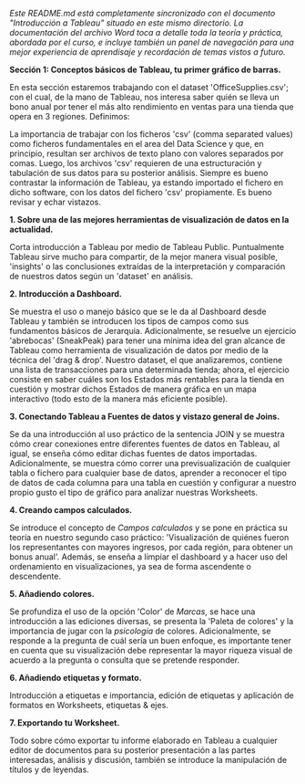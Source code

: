 _Este README.md está completamente sincronizado con el documento "Introducción a Tableau" situado en este mismo directorio. La documentación del archivo Word toca a detalle toda la teoría y práctica, abordada por el curso, e incluye también un panel de navegación para una mejor experiencia de aprendisaje y recordación de temas vistos a futuro._

**Sección 1: Conceptos básicos de Tableau, tu primer gráfico de barras.**

En esta sección estaremos trabajando con el dataset 'OfficeSupplies.csv'; con el cual, de la mano de Tableau, nos interesa saber quién se lleva un bono anual por tener el más alto rendimiento en ventas para una tienda que opera en 3 regiones. Definimos:

La importancia de trabajar con los ficheros 'csv' (comma separated values) como ficheros fundamentales en el area del Data Science y que, en principio, resultan ser archivos de texto plano con valores separados por comas. Luego, los archivos 'csv' requieren de una estructuración y tabulación de sus datos para su posterior análisis.
Siempre es bueno contrastar la información de Tableau, ya estando importado el fichero en dicho software, con los datos del fichero 'csv' propiamente. Es bueno revisar y echar vistazos.

**1.	Sobre una de las mejores herramientas de visualización de datos en la actualidad.**

Corta introducción a Tableau por medio de Tableau Public. Puntualmente Tableau sirve mucho para compartir, de la mejor manera visual posible, 'insights' o las conclusiones extraídas de la interpretación y comparación de nuestros datos según un 'dataset' en análisis. 

**2.	Introducción a Dashboard.**

Se muestra el uso o manejo básico que se le da al Dashboard desde Tableau y también se introducen los tipos de campos como sus fundamentos básicos de Jerarquia. Adicionalmente, se resuelve un ejercicio 'abrebocas' (SneakPeak) para tener una mínima idea del gran alcance de Tableau como herramienta de visualización de datos por medio de la técnica del 'drag & drop'. Nuestro dataset, el que analizaremos, contiene una lista de transacciones para una determinada tienda; ahora, el ejercicio consiste en saber cuáles son los Estados más rentables para la tienda en cuestión y mostrar dichos Estados de manera gráfica en un mapa interactivo (todo esto de la manera más eficiente posible). 

**3.	Conectando Tableau a Fuentes de datos y vistazo general de Joins.**

Se da una introducción al uso práctico de la sentencia JOIN y se muestra cómo crear conexiones entre diferentes fuentes de datos en Tableau, al igual, se enseña cómo editar dichas fuentes de datos importadas. Adicionalmente, se muestra cómo correr una previsualización de cualquier tabla o fichero para cualquier base de datos, aprender a reconocer el tipo de datos de cada columna para una tabla en cuestión y configurar a nuestro propio gusto el tipo de gráfico para analizar nuestras Worksheets.

**4.	Creando campos calculados.**

Se introduce el concepto de _Campos calculados_ y se pone en práctica su teoría en nuestro segundo caso práctico:
'Visualización de quiénes fueron los representantes con mayores ingresos, por cada región, para obtener un bonus anual'.
Además, se enseña a limpiar el dashboard y a hacer uso del ordenamiento en visualizaciones, ya sea de forma ascendente o descendente.

**5.	Añadiendo colores.**

Se profundiza el uso de la opción 'Color' de _Marcas_, se hace una introducción a las ediciones diversas, se presenta la 'Paleta de colores' y la importancia de jugar con la _psicología_ de colores. Adicionalmente, se responde a la pregunta de cuál sería un buen enfoque, es importante tener en cuenta que su visualización debe representar la mayor
riqueza visual de acuerdo a la pregunta o consulta que se pretende responder.

**6.	Añadiendo etiquetas y formato.**

Introducción a etiquetas e importancia, edición de etiquetas y aplicación de formatos en Worksheets, etiquetas & ejes.

**7.	Exportando tu Worksheet.**

Todo sobre cómo exportar tu informe elaborado en Tableau a cualquier editor de documentos para su posterior presentación 
a las partes interesadas, análisis y discusión, también se introduce la manipulación de títulos y de leyendas. 
